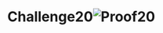 # Challenge20![Proof20](https://user-images.githubusercontent.com/85652410/142804806-e772232f-94e8-4fa9-bc5e-9c821371c7ed.png)
